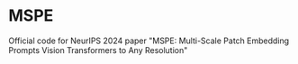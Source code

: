 # MSPE
Official code for NeurIPS 2024 paper  "MSPE: Multi-Scale Patch Embedding Prompts Vision Transformers to Any Resolution"
